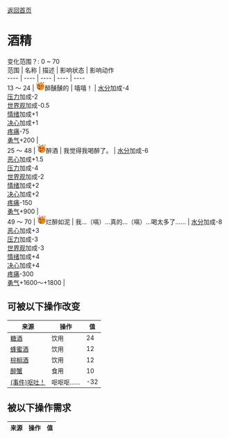 [返回首页](index.md)  
# 酒精  
变化范围？: 0 ~ 70  
范围  |  名称  |  描述  |  影响状态  |  影响动作  
----  |  ----  |  ----  |  ----  |  ----  
13 ～ 24  |  <img decoding="async" src="Sprite/Alcohol.png" style="width:20px;">醉醺醺的  |  嘻嘻！  |  [水分](Hydration.md)加成-4<br>[压力](Stress.md)加成-2<br>[世界观](Structure.md)加成-0.5<br>[情绪](Morale.md)加成+1<br>[决心](Determination.md)加成+1<br>[疼痛](Pain.md)-75<br>[勇气](Courage.md)+200  |    
25 ～ 48  |  <img decoding="async" src="Sprite/Alcohol.png" style="width:20px;">醉酒  |  我觉得我喝醉了。  |  [水分](Hydration.md)加成-6<br>[恶心](Nausea.md)加成+1.5<br>[压力](Stress.md)加成-4<br>[世界观](Structure.md)加成-2<br>[情绪](Morale.md)加成+2<br>[决心](Determination.md)加成+2<br>[疼痛](Pain.md)-150<br>[勇气](Courage.md)+900  |    
49 ～ 70  |  <img decoding="async" src="Sprite/Alcohol.png" style="width:20px;">烂醉如泥  |  我…（嗝）…真的…（嗝）…喝太多了……  |  [水分](Hydration.md)加成-8<br>[恶心](Nausea.md)加成+3<br>[压力](Stress.md)加成-3<br>[世界观](Structure.md)加成-3<br>[情绪](Morale.md)加成+4<br>[决心](Determination.md)加成+4<br>[疼痛](Pain.md)-300<br>[勇气](Courage.md)+1600～+1800  |    
## 可被以下操作改变  
来源  |  操作  |  值  
----  |  ----  |  ----  
[糖酒](LQ_SugarWine.md)  |  饮用  |  24  
[蜂蜜酒](LQ_Mead.md)  |  饮用  |  12  
[棕榈酒](LQ_PalmWine.md)  |  饮用  |  12  
[醉蟹](DrunkenCrab.md)  |  食用  |  10  
[(事件)呕吐！](Event_Vomit.md)  |  呕呕呕……  |  -32  
## 被以下操作需求  
来源  |  操作  |  值  
----  |  ----  |  ----  
